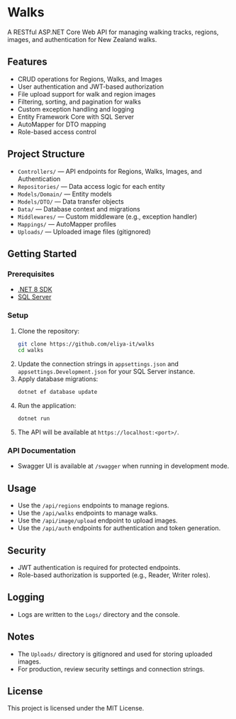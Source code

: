 # Walks

A RESTful ASP.NET Core Web API for managing walking tracks, regions, images, and authentication for New Zealand walks.

## Features

- CRUD operations for Regions, Walks, and Images
- User authentication and JWT-based authorization
- File upload support for walk and region images
- Filtering, sorting, and pagination for walks
- Custom exception handling and logging
- Entity Framework Core with SQL Server
- AutoMapper for DTO mapping
- Role-based access control

## Project Structure

- `Controllers/` — API endpoints for Regions, Walks, Images, and Authentication
- `Repositories/` — Data access logic for each entity
- `Models/Domain/` — Entity models
- `Models/DTO/` — Data transfer objects
- `Data/` — Database context and migrations
- `Middlewares/` — Custom middleware (e.g., exception handler)
- `Mappings/` — AutoMapper profiles
- `Uploads/` — Uploaded image files (gitignored)

## Getting Started

### Prerequisites

- [.NET 8 SDK](https://dotnet.microsoft.com/download)
- [SQL Server](https://www.microsoft.com/en-us/sql-server/sql-server-downloads)

### Setup

1. Clone the repository:
   ```bash
   git clone https://github.com/eliya-it/walks
   cd walks
   ```
2. Update the connection strings in `appsettings.json` and `appsettings.Development.json` for your SQL Server instance.
3. Apply database migrations:
   ```bash
   dotnet ef database update
   ```
4. Run the application:
   ```bash
   dotnet run
   ```
5. The API will be available at `https://localhost:<port>/`.

### API Documentation

- Swagger UI is available at `/swagger` when running in development mode.

## Usage

- Use the `/api/regions` endpoints to manage regions.
- Use the `/api/walks` endpoints to manage walks.
- Use the `/api/image/upload` endpoint to upload images.
- Use the `/api/auth` endpoints for authentication and token generation.

## Security

- JWT authentication is required for protected endpoints.
- Role-based authorization is supported (e.g., Reader, Writer roles).

## Logging

- Logs are written to the `Logs/` directory and the console.

## Notes

- The `Uploads/` directory is gitignored and used for storing uploaded images.
- For production, review security settings and connection strings.

## License

This project is licensed under the MIT License.
